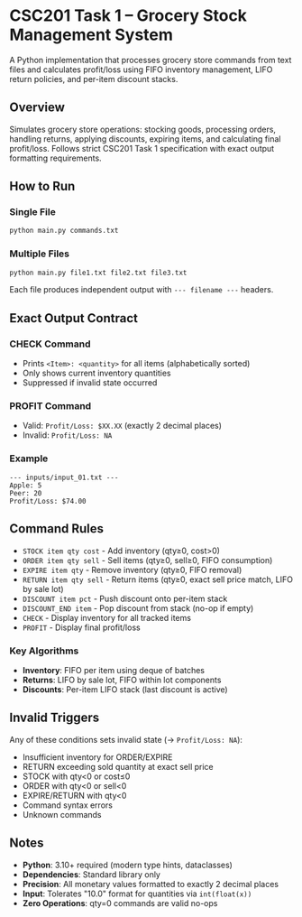 # CSC201 Task 1 – Grocery Stock Management System

A Python implementation that processes grocery store commands from text files and calculates profit/loss using FIFO inventory management, LIFO return policies, and per-item discount stacks.

## Overview

Simulates grocery store operations: stocking goods, processing orders, handling returns, applying discounts, expiring items, and calculating final profit/loss. Follows strict CSC201 Task 1 specification with exact output formatting requirements.

## How to Run

### Single File

```bash
python main.py commands.txt
```

### Multiple Files

```bash
python main.py file1.txt file2.txt file3.txt
```

Each file produces independent output with `--- filename ---` headers.

## Exact Output Contract

### CHECK Command

- Prints `<Item>: <quantity>` for all items (alphabetically sorted)
- Only shows current inventory quantities
- Suppressed if invalid state occurred

### PROFIT Command

- Valid: `Profit/Loss: $XX.XX` (exactly 2 decimal places)
- Invalid: `Profit/Loss: NA`

### Example

```
--- inputs/input_01.txt ---
Apple: 5
Peer: 20
Profit/Loss: $74.00

```

## Command Rules

- `STOCK item qty cost` - Add inventory (qty≥0, cost>0)
- `ORDER item qty sell` - Sell items (qty≥0, sell≥0, FIFO consumption)
- `EXPIRE item qty` - Remove inventory (qty≥0, FIFO removal)
- `RETURN item qty sell` - Return items (qty≥0, exact sell price match, LIFO by sale lot)
- `DISCOUNT item pct` - Push discount onto per-item stack
- `DISCOUNT_END item` - Pop discount from stack (no-op if empty)
- `CHECK` - Display inventory for all tracked items
- `PROFIT` - Display final profit/loss

### Key Algorithms

- **Inventory**: FIFO per item using deque of batches
- **Returns**: LIFO by sale lot, FIFO within lot components
- **Discounts**: Per-item LIFO stack (last discount is active)

## Invalid Triggers

Any of these conditions sets invalid state (→ `Profit/Loss: NA`):

- Insufficient inventory for ORDER/EXPIRE
- RETURN exceeding sold quantity at exact sell price
- STOCK with qty<0 or cost≤0
- ORDER with qty<0 or sell<0
- EXPIRE/RETURN with qty<0
- Command syntax errors
- Unknown commands

## Notes

- **Python**: 3.10+ required (modern type hints, dataclasses)
- **Dependencies**: Standard library only
- **Precision**: All monetary values formatted to exactly 2 decimal places
- **Input**: Tolerates "10.0" format for quantities via `int(float(x))`
- **Zero Operations**: qty=0 commands are valid no-ops

